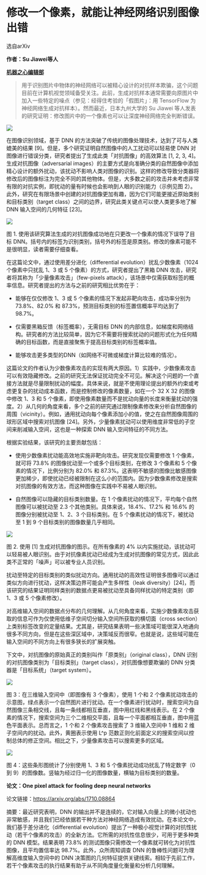 # 修改一个像素，就能让神经网络识别图像出错

选自arXiv

**作者：Su Jiawei等人**

[**机器之心编辑部**](http://www.sohu.com/a/200331224_465975)

> 用于识别图片中物体的神经网络可以被精心设计的对抗样本欺骗，这个问题目前在计算机视觉领域备受关注。此前，生成对抗样本通常需要向原图片中加入一些特定的噪点（参见：经得住考验的「假图片」：用 TensorFlow 为神经网络生成对抗样本）。然而最近，日本九州大学的 Su Jiawei 等人发表的研究证明：修改图片中的一个像素也可以让深度神经网络完全判断错误。

![](https://img.hacpai.com/e/b53ae760519c4a03a18efae38c028c8f.png)

在图像识别领域，基于 DNN 的方法突破了传统的图像处理技术，达到了可与人类媲美的结果 \[9\]。但是，多个研究证明自然图像中的人工扰动可以轻易使 DNN 对图像进行错误分类，研究者提出了生成此类「对抗图像」的高效算法 \[1, 2, 3, 4\]。生成对抗图像（adversarial images）的主要方式是向准确分类的自然图像中添加精心设计的额外扰动，该扰动不影响人类对图像的识别。这样的修改导致分类器将修改后的图像标注为完全不同的其他物体。但是，大多数之前的攻击并未考虑非常有限的对抗实例，即扰动的量有时候也会影响到人眼的识别能力（示例见图 2）。此外，研究在有限场景中创建的对抗图像更加有趣，因为它们可能更接近原始类别和目标类别（target class）之间的边界，研究此类关键点可以使人类更多地了解 DNN 输入空间的几何特征 \[23\]。

![](https://img.hacpai.com/e/a021b59dfc2141278fa76b8938cdc951.jpeg)

图 1\. 使用该研究算法生成的对抗图像成功地在只更改一个像素的情况下误导了目标 DNN。括号内的标签为识别类别，括号外的标签是原类别。修改的像素可能不是很明显，读者需要仔细查看。

在这篇论文中，通过使用差分进化（differential evolution）扰乱少数像素（1024 个像素中只扰乱 1、3 或 5 个像素）的方式，研究者提出了黑箱 DNN 攻击，研究者将其称为「少量像素攻击」（few-pixels attack），该场景中仅需获取标签的概率信息。研究者提出的方法与之前的研究相比优势在于：

*   能够在仅仅修改 1、3 或 5 个像素的情况下发起非靶向攻击，成功率分别为 73.8%、82.0% 和 87.3%，预测目标类别的标签置信概率平均达到了 98.7%。
    
*   仅需要黑箱反馈（标签概率），无需目标 DNN 的内部信息，如梯度和网络结构。研究者的方法比较简单，因为它不需要将搜索扰动的问题形式化为任何精确的目标函数，而是直接聚焦于提高目标类别的标签概率值。
    
*   能够攻击更多类型的DNN（如网络不可微或梯度计算比较难的情况）。
    

这篇论文的作者认为少数像素攻击的实现有两大原因。1）实践中，少数像素攻击可以有效隐藏修改。之前的研究无法保证扰动完全不可见。解决这个问题的一个直接方法就是尽量限制扰动的幅度。具体来说，就是不使用理论提出的额外约束或考虑更复杂的扰动成本函数，而是控制修改的像素数量，如在一个 32 X 32 的图像中修改 1、3 和 5 个像素，即使用像素数量而不是扰动向量的长度来衡量扰动的强度。2）从几何的角度来看，多个之前的研究通过限制像素修改来分析自然图像的周围（vicinity）。例如，通用扰动向每个像素添加小的值，使之在自然图像周围的球形区域中搜索对抗图像 \[24\]。另外，少量像素扰动可以使用维度非常低的子空间来削减输入空间，这也是一种探索 DNN 输入空间特征的不同方法。

根据实验结果，该研究的主要贡献包括：

*   使用少数像素扰动能高效地实施非靶向攻击。研究发现仅需要修改 1 个像素，就可将 73.8% 的图像扰动至一个或多个目标类别，在修改 3 个像素和 5 个像素的情况下，比例分别为 82.0% 和 87.3%。这表明不敏感的图像比敏感图像更加稀少，即使扰动已经被限制在这么小的范围内。因为少数像素修改是搜索对抗图像的有效方法，而这种图像在实践中不易被人眼识别。
    
*   自然图像可以隐藏的目标类别数量。在 1 个像素扰动的情况下，平均每个自然图像可以被扰动至 2.3 个其他类别。具体来说，18.4%、17.2% 和 16.6% 的图像分别被扰动至 1、2、3 个目标类别。在 5 个像素扰动的情况下，被扰动至 1 到 9 个目标类别的图像数量几乎相同。
    

![](https://img.hacpai.com/e/9fa23869d38141f887fd9239979f194b.jpeg)

图 2\. 使用 \[1\] 生成对抗图像的图示。在所有像素的 4% 以内实施扰动，该扰动可以轻易被人眼识别。由于对抗像素扰动已经成为生成对抗图像的常见方式，因此此类不正常的「噪声」可以被专业人员识别。

扰动至特定的目标类别的类似扰动方向。通用扰动的高效性证明很多图像可以通过类似方向进行扰动，这样决策边界可能会产生多样性（leak diversity）\[24\]，而该研究的结果证明同样类别的数据点更易被扰动至具备同样扰动的特定类别（即 1、3 或 5 个像素修改）。

对高维输入空间的数据点分布的几何理解。从几何角度来看，实施少数像素攻击获取的信息可作为仅使用低维子空间切分输入空间所获取的横切面（cross section）上类别标签改变的定量结果。尤其是，研究结果表明一些决策域可能很深入地通向很多不同方向，但是在这些深区域中，决策域反而很窄。也就是说，这些域可能在输入空间的不同方向上有很多狭长的扩展突触。

下文中，对抗图像的原始真正的类别叫作「原类别」（original class），DNN 识别的对抗图像类别为「目标类别」（target class），对抗图像想要欺骗的 DNN 分类器是「目标系统」（target system）。

![](https://img.hacpai.com/e/2fa0b69004284478893e0d5fa487aaef.jpeg)

图 3：在三维输入空间中（即图像有 3 个像素），使用 1 个和 2 个像素扰动攻击的示意图，绿点表示一个自然图片进行扰动。在一个像素进行扰动时，搜索空间为自然图像三条相交线，且每一条线都相互垂直，图中用红线和黑线表示。在 2 个像素的情况下，搜索空间为三个二维相交平面，且每一个平面都相互垂直，图中用蓝色平面表示。总而言之，1 个和 2 个像素攻击搜索了 3 维输入空间中 1 维和 2 维子空间内的扰动。此外，黄圈表示使用 L^p 范数正则化前面定义的搜索空间以控制总体的修正空间。相比之下，少量像素攻击可以搜索更多的区域。

![](https://img.hacpai.com/e/4110c35e37b34a4f9fce6b44370fdad2.jpeg)

图 4：这些条形图统计了分别使用 1、3 和 5 个像素扰动成功扰乱了特定数字（0 到 9）的图像数。竖轴为经过归一化的图像数量，横轴为目标类别的数量。

**论文：One pixel attack for fooling deep neural networks**

论文链接：https://arxiv.org/abs/1710.08864

摘要：最近研究表明，DNN 的输出并不是连续的，它对输入向量上的微小扰动也非常敏感，并且我们已经依据若干种方法对神经网络造成有效扰动。在本论文中，我们基于差分进化（differential evolution）提出了一种极小视觉计算的对抗性扰动（若干个像素的攻击）的全新方法。它所需的对抗性信息很少，可用于更多种类的 DNN 模型。结果表明 73.8% 的测试图像只需修改一个像素就可转化为对抗性图像，且平均置信率达 98.7%。此外，众所周知调查 DNN 的鲁棒性问题可为理解高维度输入空间中的 DNN 决策图的几何特征提供关键线索。相较于先前工作，若干个像素攻击的执行结果有助于从不同角度量化衡量和分析几何理解。

